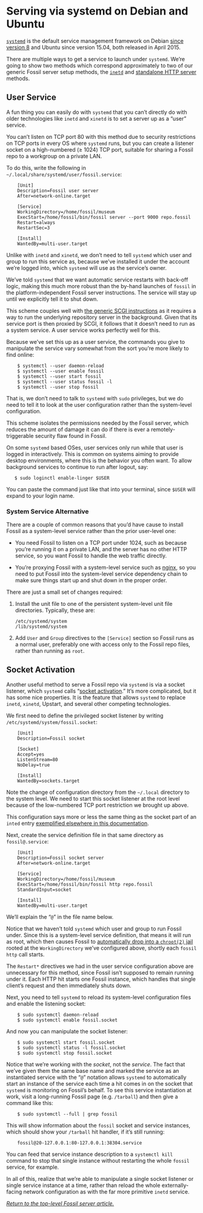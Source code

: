 # Serving via systemd on Debian and Ubuntu

[`systemd`][sdhome] is the default service management framework on
Debian [since version 8][wpa] and Ubuntu since version 15.04, both
released in April 2015.

There are multiple ways to get a service to launch under `systemd`.
We’re going to show two methods which correspond approximately to two of
our generic Fossil server setup methods, the [`inetd`](../any/inetd.md)
and [standalone HTTP server](../any/none.md) methods.

[sdhome]: https://www.freedesktop.org/wiki/Software/systemd/
[wpa]:    https://en.wikipedia.org/wiki/Systemd#Adoption



## User Service

A fun thing you can easily do with `systemd` that you can’t directly do
with older technologies like `inetd` and `xinetd` is to set a server up
as a “user” service.

You can’t listen on TCP port 80 with this method due to security
restrictions on TCP ports in every OS where `systemd` runs, but you can
create a listener socket on a high-numbered (&ge; 1024) TCP port,
suitable for sharing a Fossil repo to a workgroup on a private LAN.

To do this, write the following in
`~/.local/share/systemd/user/fossil.service`:

```dosini
    [Unit]
    Description=Fossil user server
    After=network-online.target

    [Service]
    WorkingDirectory=/home/fossil/museum
    ExecStart=/home/fossil/bin/fossil server --port 9000 repo.fossil
    Restart=always
    RestartSec=3

    [Install]
    WantedBy=multi-user.target
```

Unlike with `inetd` and `xinetd`, we don’t need to tell `systemd` which
user and group to run this service as, because we’ve installed it
under the account we’re logged into, which `systemd` will use as the
service’s owner.

We’ve told `systemd` that we want automatic service restarts with
back-off logic, making this much more robust than the by-hand launches
of `fossil` in the platform-independent Fossil server instructions.  The
service will stay up until we explicitly tell it to shut down.

This scheme couples well with [the generic SCGI instructions][scgi] as
it requires a way to run the underlying repository server in the
background. Given that its service port is then proxied by SCGI, it
follows that it doesn’t need to run as a system service. A user service
works perfectly well for this.

Because we’ve set this up as a user service, the commands you give to
manipulate the service vary somewhat from the sort you’re more likely to
find online:

        $ systemctl --user daemon-reload
        $ systemctl --user enable fossil
        $ systemctl --user start fossil
        $ systemctl --user status fossil -l
        $ systemctl --user stop fossil

That is, we don’t need to talk to `systemd` with `sudo` privileges, but
we do need to tell it to look at the user configuration rather than the
system-level configuration.

This scheme isolates the permissions needed by the Fossil server, which
reduces the amount of damage it can do if there is ever a
remotely-triggerable security flaw found in Fossil.

On some `systemd` based OSes, user services only run while that user is
logged in interactively. This is common on systems aiming to provide
desktop environments, where this is the behavior you often want. To
allow background services to continue to run after logout, say:

       $ sudo loginctl enable-linger $USER

You can paste the command just like that into your terminal, since
`$USER` will expand to your login name.

[scgi]: ../any/scgi.md



### System Service Alternative

There are a couple of common reasons that you’d have cause to install
Fossil as a system-level service rather than the prior user-level one:

*   You need Fossil to listen on a TCP port under 1024, such as because
    you’re running it on a private LAN, and the server has no other HTTP
    service, so you want Fossil to handle the web traffic directly.

*   You’re proxying Fossil with a system-level service such as
    [nginx](./nginx.md), so you need to put Fossil into the system-level
    service dependency chain to make sure things start up and shut down
    in the proper order.

There are just a small set of changes required:

1.  Install the unit file to one of the persistent system-level unit
    file directories. Typically, these are:

        /etc/systemd/system
        /lib/systemd/system

2.  Add `User` and `Group` directives to the `[Service]` section so
    Fossil runs as a normal user, preferably one with access only to
    the Fossil repo files, rather than running as `root`.


## Socket Activation

Another useful method to serve a Fossil repo via `systemd` is via a
socket listener, which `systemd` calls “[socket activation][sa].”
It’s more complicated, but it has some nice properties.  It is the
feature that allows `systemd` to replace `inetd`, `xinetd`, Upstart, and
several other competing technologies.

We first need to define the privileged socket listener by writing
`/etc/systemd/system/fossil.socket`:

```dosini
    [Unit]
    Description=Fossil socket

    [Socket]
    Accept=yes
    ListenStream=80
    NoDelay=true

    [Install]
    WantedBy=sockets.target
```

Note the change of configuration directory from the `~/.local` directory
to the system level. We need to start this socket listener at the root
level because of the low-numbered TCP port restriction we brought up
above.

This configuration says more or less the same thing as the socket part
of an `inted` entry [exemplified elsewhere in this
documentation](../any/inetd.md).

Next, create the service definition file in that same directory as
`fossil@.service`:

```dosini
    [Unit]
    Description=Fossil socket server
    After=network-online.target

    [Service]
    WorkingDirectory=/home/fossil/museum
    ExecStart=/home/fossil/bin/fossil http repo.fossil
    StandardInput=socket

    [Install]
    WantedBy=multi-user.target
```

We’ll explain the “`@`” in the file name below.

Notice that we haven’t told `systemd` which user and group to run Fossil
under. Since this is a system-level service definition, that means it
will run as root, which then causes Fossil to [automatically drop into a
`chroot(2)` jail](../../chroot.md) rooted at the `WorkingDirectory`
we’ve configured above, shortly each `fossil http` call starts.

The `Restart*` directives we had in the user service configuration above
are unnecessary for this method, since Fossil isn’t supposed to remain
running under it. Each HTTP hit starts one Fossil instance, which
handles that single client’s request and then immediately shuts down.

Next, you need to tell `systemd` to reload its system-level
configuration files and enable the listening socket:

        $ sudo systemctl daemon-reload
        $ sudo systemctl enable fossil.socket

And now you can manipulate the socket listener:

        $ sudo systemctl start fossil.socket
        $ sudo systemctl status -l fossil.socket
        $ sudo systemctl stop fossil.socket

Notice that we’re working with the *socket*, not the *service*. The fact
that we’ve given them the same base name and marked the service as an
instantiated service with the “`@`” notation allows `systemd` to
automatically start an instance of the service each time a hit comes in
on the socket that `systemd` is monitoring on Fossil’s behalf. To see
this service instantiation at work, visit a long-running Fossil page
(e.g. `/tarball`) and then give a command like this:

        $ sudo systemctl --full | grep fossil

This will show information about the `fossil` socket and service
instances, which should show your `/tarball` hit handler, if it’s still
running:

        fossil@20-127.0.0.1:80-127.0.0.1:38304.service

You can feed that service instance description to a `systemctl kill`
command to stop that single instance without restarting the whole
`fossil` service, for example.

In all of this, realize that we’re able to manipulate a single socket
listener or single service instance at a time, rather than reload the
whole externally-facing network configuration as with the far more
primitive `inetd` service.

[sa]: http://0pointer.de/blog/projects/socket-activation.html


*[Return to the top-level Fossil server article.](../)*
